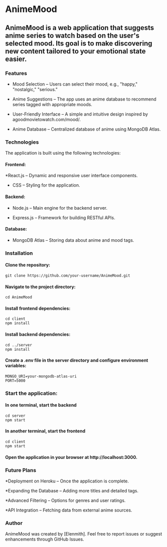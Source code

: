 # AnimeMood

## AnimeMood is a web application that suggests anime series to watch based on the user's selected mood. Its goal is to make discovering new content tailored to your emotional state easier.

### Features

* Mood Selection – Users can select their mood, e.g., "happy," "nostalgic," "serious."

* Anime Suggestions – The app uses an anime database to recommend series tagged with appropriate moods.

* User-Friendly Interface – A simple and intuitive design inspired by agoodmovietowatch.com/mood/.

* Anime Database – Centralized database of anime using MongoDB Atlas.

### Technologies

The application is built using the following technologies:

#### Frontend:

*React.js – Dynamic and responsive user interface components.

* CSS – Styling for the application.

#### Backend:

* Node.js – Main engine for the backend server.

* Express.js – Framework for building RESTful APIs.

#### Database:

* MongoDB Atlas – Storing data about anime and mood tags.

### Installation

#### Clone the repository:
```
git clone https://github.com/your-username/AnimeMood.git
```

#### Navigate to the project directory:
```
cd AnimeMood
```
#### Install frontend dependencies:
```
cd client
npm install
```
#### Install backend dependencies:
```
cd ../server
npm install
```
#### Create a .env file in the server directory and configure environment variables:
```
MONGO_URI=your-mongodb-atlas-uri
PORT=5000
```
### Start the application:

#### In one terminal, start the backend
```
cd server
npm start
```
#### In another terminal, start the frontend
```
cd client
npm start
```
#### Open the application in your browser at http://localhost:3000.

### Future Plans

*Deployment on Heroku – Once the application is complete.

*Expanding the Database – Adding more titles and detailed tags.

*Advanced Filtering – Options for genres and user ratings.

*API Integration – Fetching data from external anime sources.


### Author

AnimeMood was created by [Elenmith]. Feel free to report issues or suggest enhancements through GitHub Issues.

